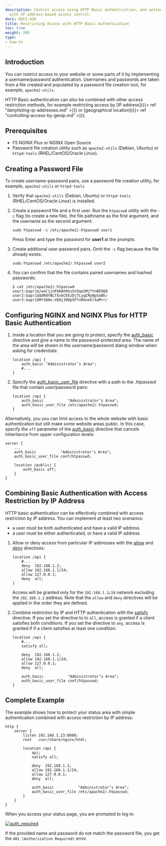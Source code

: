 ```yaml
---
description: Control access using HTTP Basic authentication, and optionally in combination
  with IP address-based access control.
docs: DOCS-428
title: Restricting Access with HTTP Basic Authentication
toc: true
weight: 300
type:
- how-to
---
```


<span id="intro"></span>
## Introduction

You can restrict access to your website or some parts of it by implementing a username/password authentication. Usernames and passwords are taken from a file created and populated by a password file creation tool, for example, <span style="white-space: nowrap;">`apache2-utils`</span>.

HTTP Basic authentication can also be combined with other access restriction methods, for example restricting access by [IP address]({{< ref "denylisting-ip-addresses.md" >}}) or [geographical location]({{< ref "controlling-access-by-geoip.md" >}}).

<span id="prereq"></span>
## Prerequisites

- F5 NGINX Plus or NGINX Open Source
- Password file creation utility such as <span style="white-space: nowrap;">`apache2-utils`</span> (Debian, Ubuntu) or <span style="white-space: nowrap;">`httpd-tools`</span> (RHEL/CentOS/Oracle Linux).

<span id="pass"></span>
## Creating a Password File

To create username-password pairs, use a password file creation utility, for example, <span style="white-space: nowrap;">`apache2-utils`</span> or <span style="white-space: nowrap;">`httpd-tools`</span>

1. Verify that <span style="white-space: nowrap;">`apache2-utils`</span> (Debian, Ubuntu) or <span style="white-space: nowrap;">`httpd-tools`</span> (RHEL/CentOS/Oracle Linux) is installed.
2. Create a password file and a first user. Run the `htpasswd` utility with the <span style="white-space: nowrap;">`-c`</span> flag (to create a new file), the file pathname as the first argument, and the username as the second argument:

    ```shell
    sudo htpasswd -c /etc/apache2/.htpasswd user1
    ```

    Press Enter and type the password for **user1** at the prompts.

3. Create additional user-password pairs. Omit the <span style="white-space: nowrap;">`-c`</span> flag because the file already exists:

    ```shell
    sudo htpasswd /etc/apache2/.htpasswd user2
    ```

4. You can confirm that the file contains paired usernames and hashed passwords:

    ```shell
    $ cat /etc/apache2/.htpasswd
    user1:$apr1$/woC1jnP$KAh0SsVn5qeSMjTtn0E9Q0
    user2:$apr1$QdR8fNLT$vbCEEzDj7LyqCMyNpSoBh/
    user3:$apr1$Mr5A0e.U$0j39Hp5FfxRkneklXaMrr/
    ```

<span id="config"></span>
## Configuring NGINX and NGINX Plus for HTTP Basic Authentication

1. Inside a location that you are going to protect, specify the [auth_basic](https://nginx.org/en/docs/http/ngx_http_auth_basic_module.html#auth_basic) directive and give a name to the password-protected area. The name of the area will be shown in the username/password dialog window when asking for credentials:

    ```nginx
    location /api {
        auth_basic "Administrator’s Area";
        #...
    }
    ```

2. Specify the [auth_basic_user_file](https://nginx.org/en/docs/http/ngx_http_auth_basic_module.html#auth_basic_user_file) directive with a path to the _.htpasswd_ file that contain user/password pairs:

    ```nginx
    location /api {
        auth_basic           "Administrator’s Area";
        auth_basic_user_file /etc/apache2/.htpasswd;
    }
    ```

Alternatively, you you can limit access to the whole website with basic authentication but still make some website areas public. In this case, specify the `off` parameter of the [auth_basic](https://nginx.org/en/docs/http/ngx_http_auth_basic_module.html#auth_basic) directive that cancels inheritance from upper configuration levels:

```nginx
server {
    ...
    auth_basic           "Administrator’s Area";
    auth_basic_user_file conf/htpasswd;

    location /public/ {
        auth_basic off;
    }
}
```

<span id="combine"></span>
## Combining Basic Authentication with Access Restriction by IP Address

HTTP basic authentication can be effectively combined with access restriction by IP address. You can implement at least two scenarios:

- a user must be both authenticated and have a valid IP address
- a user must be either authenticated, or have a valid IP address

1. Allow or deny access from particular IP addresses with the [allow](https://nginx.org/en/docs/http/ngx_http_access_module.html#allow) and [deny](https://nginx.org/en/docs/http/ngx_http_access_module.html#deny) directives:

    ```nginx
    location /api {
        #...
        deny  192.168.1.2;
        allow 192.168.1.1/24;
        allow 127.0.0.1;
        deny  all;
    }
    ```

    Access will be granted only for the `192.168.1.1/24` network excluding the `192.168.1.2` address. Note that the `allow` and `deny` directives will be applied in the order they are defined.

2. Combine restriction by IP and HTTP authentication with the [satisfy](https://nginx.org/en/docs/http/ngx_http_core_module.html#satisfy) directive.
    If you set the directive to to `all`, access is granted if a client satisfies both conditions. If you set the directive to `any`, access is granted if if a client satisfies at least one condition:

    ```nginx
    location /api {
        #...
        satisfy all;

        deny  192.168.1.2;
        allow 192.168.1.1/24;
        allow 127.0.0.1;
        deny  all;

        auth_basic           "Administrator’s Area";
        auth_basic_user_file conf/htpasswd;
    }
    ```

<span id="example"></span>
## Complete Example

The example shows how to protect your status area with simple authentication combined with access restriction by IP address:

```nginx
http {
    server {
        listen 192.168.1.23:8080;
        root   /usr/share/nginx/html;

        location /api {
            api;
            satisfy all;

            deny  192.168.1.2;
            allow 192.168.1.1/24;
            allow 127.0.0.1;
            deny  all;

            auth_basic           "Administrator’s Area";
            auth_basic_user_file /etc/apache2/.htpasswd;
        }
    }
}
```

When you access your status page, you are prompted to log in:

[![auth_required](https://cdn.wp.nginx.com/wp-content/uploads/2016/10/auth_required.png)](https://cdn.wp.nginx.com/wp-content/uploads/2016/10/auth_required.png)

If the provided name and password do not match the password file, you get the `401 (Authorization Required)` error.
